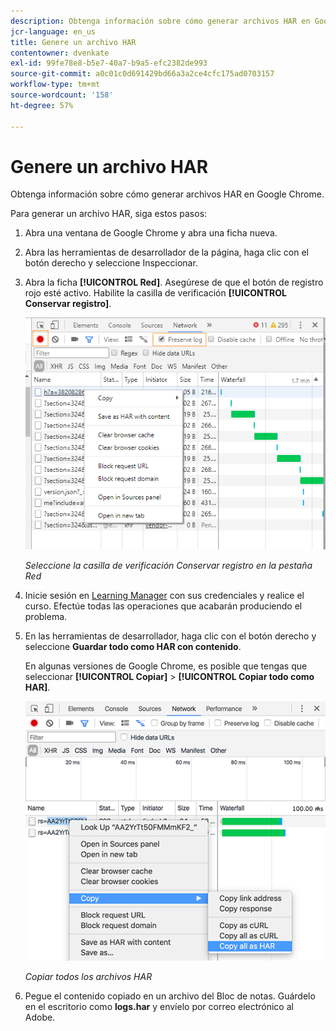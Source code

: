 ```yaml
---
description: Obtenga información sobre cómo generar archivos HAR en Google Chrome.
jcr-language: en_us
title: Genere un archivo HAR
contentowner: dvenkate
exl-id: 99fe78e8-b5e7-40a7-b9a5-efc2382de993
source-git-commit: a0c01c0d691429bd66a3a2ce4cfc175ad0703157
workflow-type: tm+mt
source-wordcount: '158'
ht-degree: 57%

---
```


# Genere un archivo HAR

Obtenga información sobre cómo generar archivos HAR en Google Chrome.

Para generar un archivo HAR, siga estos pasos:

1. Abra una ventana de Google Chrome y abra una ficha nueva.
1. Abra las herramientas de desarrollador de la página, haga clic con el botón derecho y seleccione Inspeccionar.
1. Abra la ficha **[!UICONTROL Red]**. Asegúrese de que el botón de registro rojo esté activo. Habilite la casilla de verificación **[!UICONTROL Conservar registro]**.

   ![](assets/preserve-log-checkbox.png)

   *Seleccione la casilla de verificación Conservar registro en la pestaña Red*

1. Inicie sesión en [Learning Manager](https://learningmanager.adobe.com/acapindex.html) con sus credenciales y realice el curso. Efectúe todas las operaciones que acabarán produciendo el problema.
1. En las herramientas de desarrollador, haga clic con el botón derecho y seleccione **Guardar todo como HAR con contenido**.

   En algunas versiones de Google Chrome, es posible que tengas que seleccionar **[!UICONTROL Copiar]** > **[!UICONTROL Copiar todo como HAR]**.

   ![](assets/copy-hra.png)

   *Copiar todos los archivos HAR*

1. Pegue el contenido copiado en un archivo del Bloc de notas. Guárdelo en el escritorio como **logs.har** y envíelo por correo electrónico al Adobe.
